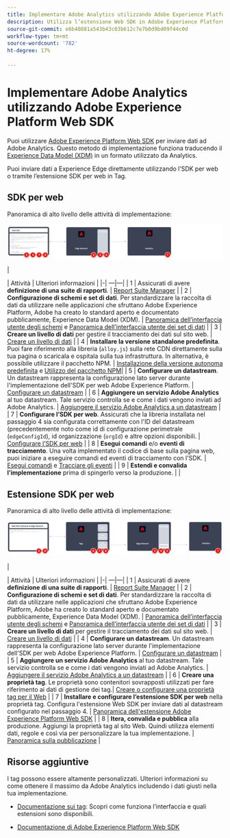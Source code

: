 ```yaml
---
title: Implementare Adobe Analytics utilizzando Adobe Experience Platform Web SDK
description: Utilizza l’estensione Web SDK in Adobe Experience Platform Data Collection per inviare dati ad Adobe Analytics.
source-git-commit: e6b40881a543b43c03b612c7e7b0d9bd09f44c0d
workflow-type: tm+mt
source-wordcount: '782'
ht-degree: 17%

---
```


# Implementare Adobe Analytics utilizzando Adobe Experience Platform Web SDK

Puoi utilizzare [Adobe Experience Platform Web SDK](https://experienceleague.adobe.com/docs/experience-platform/tags/extensions/client/sdk/overview.html) per inviare dati ad Adobe Analytics. Questo metodo di implementazione funziona traducendo il [Experience Data Model (XDM)](https://experienceleague.adobe.com/docs/experience-platform/xdm/home.html?lang=it) in un formato utilizzato da Analytics.

Puoi inviare dati a Experience Edge direttamente utilizzando l’SDK per web o tramite l’estensione SDK per web in Tag.

## SDK per web

Panoramica di alto livello delle attività di implementazione:

![Implementazione del flusso di lavoro Adobe Analytics tramite SDK per web](../../assets/websdk-annotated.png)

|<div style="width:20px"></div>| Attività | Ulteriori informazioni | |-| —|—| | 1 | Assicurati di avere **definizione di una suite di rapporti**. | [Report Suite Manager](../../../admin/admin/c-manage-report-suites/report-suites-admin.md) | | 2 | **Configurazione di schemi e set di dati**. Per standardizzare la raccolta di dati da utilizzare nelle applicazioni che sfruttano Adobe Experience Platform, Adobe ha creato lo standard aperto e documentato pubblicamente, Experience Data Model (XDM). | [Panoramica dell’interfaccia utente degli schemi](https://experienceleague.adobe.com/docs/experience-platform/xdm/ui/overview.html?lang=it) e [Panoramica dell’interfaccia utente dei set di dati](https://experienceleague.adobe.com/docs/experience-platform/catalog/datasets/user-guide.html?lang=it) | | 3 | **Creare un livello di dati** per gestire il tracciamento dei dati sul sito web. | [Creare un livello di dati](../../prepare/data-layer.md) | | 4 | **Installare la versione standalone predefinita**. Puoi fare riferimento alla libreria (`alloy.js`) sulla rete CDN direttamente sulla tua pagina o scaricala e ospitala sulla tua infrastruttura. In alternativa, è possibile utilizzare il pacchetto NPM. | [Installazione della versione autonoma predefinita](https://experienceleague.adobe.com/docs/experience-platform/edge/fundamentals/installing-the-sdk.html?lang=en#option-2%3A-installing-the-prebuilt-standalone-version) e [Utilizzo del pacchetto NPM](https://experienceleague.adobe.com/docs/experience-platform/edge/fundamentals/installing-the-sdk.html?lang=en#option-3%3A-using-the-npm-package)| | 5 | **Configurare un datastream**. Un datastream rappresenta la configurazione lato server durante l&#39;implementazione dell&#39;SDK per web Adobe Experience Platform. | [Configurare un datastream](https://experienceleague.adobe.com/docs/experience-platform/edge/datastreams/configure.html?lang=en) | | 6 | **Aggiungere un servizio Adobe Analytics** al tuo datastream. Tale servizio controlla se e come i dati vengono inviati ad Adobe Analytics. | [Aggiungere il servizio Adobe Analytics a un datastream](https://experienceleague.adobe.com/docs/experience-platform/edge/datastreams/configure.html?lang=en#analytics) | | 7 | **Configurare l’SDK per web**. Assicurati che la libreria installata nel passaggio 4 sia configurata correttamente con l&#39;ID del datastream (precedentemente noto come id di configurazione perimetrale (`edgeConfigId`), id organizzazione (`orgId`) e altre opzioni disponibili. | [Configurare l’SDK per web](https://experienceleague.adobe.com/docs/experience-platform/edge/fundamentals/configuring-the-sdk.html?lang=it) | | 8 | **Esegui comandi** e/o **eventi di tracciamento**. Una volta implementato il codice di base sulla pagina web, puoi iniziare a eseguire comandi ed eventi di tracciamento con l&#39;SDK. | [Esegui comandi](https://experienceleague.adobe.com/docs/experience-platform/edge/fundamentals/executing-commands.html?lang=en) e [Tracciare gli eventi](https://experienceleague.adobe.com/docs/experience-platform/edge/fundamentals/tracking-events.html?lang=en) | | 9 | **Estendi e convalida l’implementazione** prima di spingerlo verso la produzione. | |



## Estensione SDK per web

Panoramica di alto livello delle attività di implementazione:

![Implementare Adobe Analytics tramite il flusso di lavoro dell&#39;estensione dell&#39;SDK per web](../../assets/websdk-extension-annotated.png)

|<div style="width:20px"></div> | Attività | Ulteriori informazioni | |-| —|—| | 1 | Assicurati di avere **definizione di una suite di rapporti**. | [Report Suite Manager](../../../admin/admin/c-manage-report-suites/report-suites-admin.md) | | 2 | **Configurazione di schemi e set di dati**. Per standardizzare la raccolta di dati da utilizzare nelle applicazioni che sfruttano Adobe Experience Platform, Adobe ha creato lo standard aperto e documentato pubblicamente, Experience Data Model (XDM). | [Panoramica dell’interfaccia utente degli schemi](https://experienceleague.adobe.com/docs/experience-platform/xdm/ui/overview.html?lang=it) e [Panoramica dell’interfaccia utente dei set di dati](https://experienceleague.adobe.com/docs/experience-platform/catalog/datasets/user-guide.html?lang=it) | | 3 | **Creare un livello di dati** per gestire il tracciamento dei dati sul sito web. | [Creare un livello di dati](../../prepare/data-layer.md) | | 4 | **Configurare un datastream**. Un datastream rappresenta la configurazione lato server durante l&#39;implementazione dell&#39;SDK per web Adobe Experience Platform. | [Configurare un datastream](https://experienceleague.adobe.com/docs/experience-platform/edge/datastreams/configure.html?lang=en) | | 5 | **Aggiungere un servizio Adobe Analytics** al tuo datastream. Tale servizio controlla se e come i dati vengono inviati ad Adobe Analytics. | [Aggiungere il servizio Adobe Analytics a un datastream](https://experienceleague.adobe.com/docs/experience-platform/edge/datastreams/configure.html?lang=en#analytics) | | 6 | **Creare una proprietà tag**. Le proprietà sono contenitori sovrapposti utilizzati per fare riferimento ai dati di gestione dei tag.| [Creare o configurare una proprietà tag per il Web](https://experienceleague.adobe.com/docs/experience-platform/tags/admin/companies-and-properties.html?lang=en#for-web) | | 7 | **Installare e configurare l’estensione SDK per web** nella proprietà tag. Configura l&#39;estensione Web SDK per inviare dati al datastream configurato nel passaggio 4. | [Panoramica dell&#39;estensione Adobe Experience Platform Web SDK](https://experienceleague.adobe.com/docs/experience-platform/tags/extensions/client/sdk/overview.html?lang=en) | | 8 | **Itera, convalida e pubblica** alla produzione. Aggiungi la proprietà tag al sito Web. Quindi utilizza elementi dati, regole e così via per personalizzare la tua implementazione. | [Panoramica sulla pubblicazione](https://experienceleague.adobe.com/docs/experience-platform/tags/publish/overview.html?lang=en) |



## Risorse aggiuntive

I tag possono essere altamente personalizzati. Ulteriori informazioni su come ottenere il massimo da Adobe Analytics includendo i dati giusti nella tua implementazione.

- [Documentazione sui tag](https://experienceleague.adobe.com/docs/experience-platform/tags/home.html?lang=it#): Scopri come funziona l’interfaccia e quali estensioni sono disponibili.

- [Documentazione di Adobe Experience Platform Web SDK](https://experienceleague.adobe.com/docs/web-sdk.html?lang=it)
